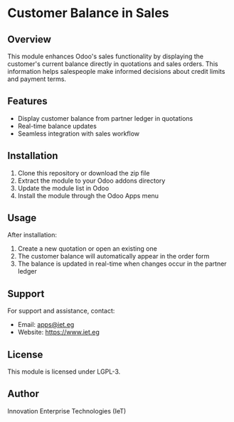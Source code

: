 # Customer Balance in Sales

## Overview
This module enhances Odoo's sales functionality by displaying the customer's current balance directly in quotations and sales orders. This information helps salespeople make informed decisions about credit limits and payment terms.

## Features
- Display customer balance from partner ledger in quotations
- Real-time balance updates
- Seamless integration with sales workflow

## Installation
1. Clone this repository or download the zip file
2. Extract the module to your Odoo addons directory
3. Update the module list in Odoo
4. Install the module through the Odoo Apps menu

## Usage
After installation:
1. Create a new quotation or open an existing one
2. The customer balance will automatically appear in the order form
3. The balance is updated in real-time when changes occur in the partner ledger

## Support
For support and assistance, contact:
- Email: apps@iet.eg
- Website: https://www.iet.eg

## License
This module is licensed under LGPL-3.

## Author
Innovation Enterprise Technologies (IeT)